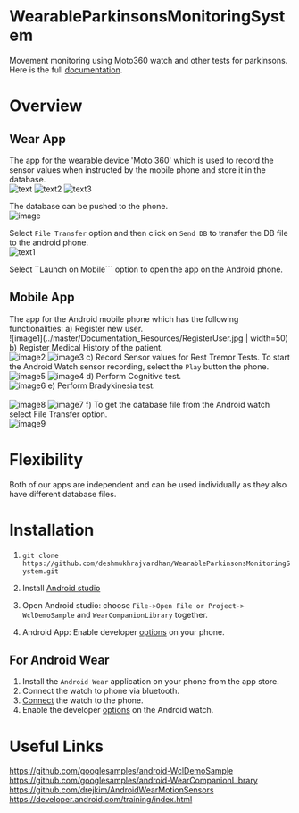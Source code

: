 # WearableParkinsonsMonitoringSystem
Movement monitoring using Moto360 watch and other tests for parkinsons.
Here is the full [documentation](http://htmlpreview.github.com/?https://github.com/deshmukhrajvardhan/WearableParkinsonsMonitoringSystem/blob/master/html/index.html).

# Overview
## Wear App
The app for the wearable device 'Moto 360' which is used to record the sensor values when instructed by the mobile phone and store it in the database. <br />
![text](../master/Documentation_Resources/Wear_Options.jpg) 
![text2](../master/Documentation_Resources/Accelerometer.jpg)
![text3](../master/Documentation_Resources/Gyroscope.jpg)

The database can be pushed to the phone. <br />
![image](../master/Documentation_Resources/DB.jpg)

Select ```File Transfer``` option and then click on ```Send DB``` to transfer the DB file to the android phone. <br />
![text1](../master/Documentation_Resources/WearOptions.jpg)

Select ``Launch on Mobile``` option to open the app on the Android phone. <br />

## Mobile App
The app for the Android mobile phone which has the following functionalities:
a) Register new user. <br />
![image1](../master/Documentation_Resources/RegisterUser.jpg | width=50)
b) Register Medical History of the patient. <br />
![image2](../master/Documentation_Resources/MedicalHistory.jpg)
![image3](../master/Documentation_Resources/MedicalHistory2.jpg)
c) Record Sensor values for Rest Tremor Tests. To start the Android Watch sensor recording, select the ```Play``` button the phone. <br />
![image5](../master/Documentation_Resources/Tremortests.jpg)
![image4](../master/Documentation_Resources/RecordSensor.jpg)
d) Perform Cognitive test. <br /> 
![image6](../master/Documentation_Resources/Cognitive.jpg)
e) Perform Bradykinesia test. <br />  
![image8](../master/Documentation_Resources/Bradykinesiatest.jpg)
![image7](../master/Documentation_Resources/Test.jpg)
f) To get the database file from the Android watch select File Transfer option. <br />
![image9](../master/Documentation_Resources/SelectTest.jpg)

# Flexibility
Both of our apps are independent and can be used individually as they also have different database files. <br />


# Installation
1. ```git clone https://github.com/deshmukhrajvardhan/WearableParkinsonsMonitoringSystem.git``` <br />

2. Install [Android studio](https://developer.android.com/studio/index.html) <br />

3. Open Android studio: choose `File->Open File or Project->` <path> ```WclDemoSample``` and ```WearCompanionLibrary``` together. <br />

4. Android App: Enable developer [options](https://developer.android.com/studio/run/device.html) on your phone. <br />


## For Android Wear
 
1. Install the ```Android Wear``` application on your phone from the app store. <br />
2. Connect the watch to phone via bluetooth. <br />
3. [Connect](https://forum.xda-developers.com/moto-360/general/guide-install-apk-moto-360-t3028067) the watch to the phone. <br />
4. Enable the developer [options](https://forums.androidcentral.com/moto-360/436873-how-enable-developer-options.html) on the Android watch. <br />

# Useful Links

https://github.com/googlesamples/android-WclDemoSample <br />
https://github.com/googlesamples/android-WearCompanionLibrary <br />
https://github.com/drejkim/AndroidWearMotionSensors <br />
https://developer.android.com/training/index.html <br />







